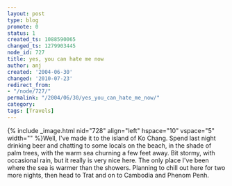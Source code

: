 ```yaml
---
layout: post
type: blog
promote: 0
status: 1
created_ts: 1088590065
changed_ts: 1279903445
node_id: 727
title: yes, you can hate me now
author: anj
created: '2004-06-30'
changed: '2010-07-23'
redirect_from:
- "/node/727/"
permalink: "/2004/06/30/yes_you_can_hate_me_now/"
category:
tags: [Travels]
---
```

{% include _image.html nid="728" align="left" hspace="10" vspace="5" width="" %}Well, I've made it to the island of Ko Chang.  Spend last night drinking beer and chatting to some locals on the beach, in the shade of palm trees, with the warm sea churning a few feet away.  Bit stormy, with occasional rain, but it really is very nice here.  The only place I've been where the sea is warmer than the showers.  Planning to chill out here for two more nights, then head to Trat and on to Cambodia and Phenom Penh.
<!--break-->
